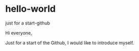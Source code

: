# hello-world
just for a start-github

Hi everyone,

Just for a start of the Github, I would like to introduce myself.
